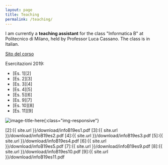 ```yaml
---
layout: page
title: Teaching
permalink: /teaching/
---
```

I am currently a **teaching assistant** for the class "Informatica B" at Politecnico di Milano, held by Professor Luca Cassano. The class is in Italian.

[Sito del corso][1]


Esercitazioni  2019:
* [Es. 1][2]
* [Es. 2][3]
* [Es. 3][4]
* [Es. 4][5]
* [Es. 5][6]
* [Es. 9][7]
* [Es. 10][8]
* [Es. 11][9]

![image-title-here](../images/poli.jpg){:class="img-responsive"}

[1]:http://cassano.faculty.polimi.it/InformaticaB.html
[2]:{{ site.url }}/download/infoB19es1.pdf
[3]:{{ site.url }}/download/infoB19es2.pdf
[4]:{{ site.url }}/download/infoB19es3.pdf
[5]:{{ site.url }}/download/infoB19es4.pdf
[6]:{{ site.url }}/download/infoB19es5.pdf
[7]:{{ site.url }}/download/infoB19es9.pdf
[8]:{{ site.url }}/download/infoB19es10.pdf
[9]:{{ site.url }}/download/infoB19es11.pdf

